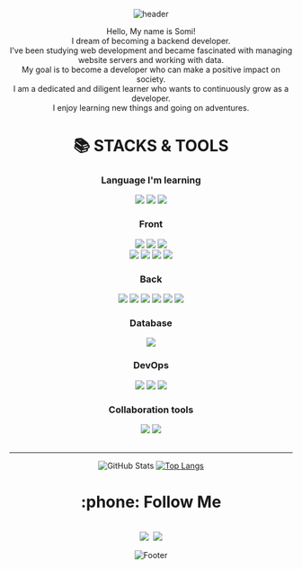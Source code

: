 

<!--
**JsomeDev/JsomeDev** is a ✨ _special_ ✨ repository because its `README.md` (this file) appears on your GitHub profile.

Here are some ideas to get you started:

- 🔭 I’m currently working on ...
- 🌱 I’m currently learning ...
- 👯 I’m looking to collaborate on ...
- 🤔 I’m looking for help with ...
- 💬 Ask me about ...
- 📫 How to reach me: ...
- 😄 Pronouns: ...
- ⚡ Fun fact: ...
-->

<div align=center>

![header](https://capsule-render.vercel.app/api?type=waving&color=gradient&height=250&section=header&text=SOMI_JOO&fontSize=90)
<div align="center">
<p>Hello, My name is Somi!<br>
I dream of becoming a backend developer.
<br>I've been studying web development and became fascinated with managing website servers and working with data.
<br>
My goal is to become a developer who can make a positive impact on society.
<br>
I am a dedicated and diligent learner who wants to continuously grow as a developer. 
<br>
I enjoy learning new things and going on adventures. 
</p>
<div>

<h1>📚 STACKS & TOOLS</h1></div>

<div align=center> 
  <h3>Language I'm learning</h3>
  <img src="https://img.shields.io/badge/JavaScript-F7DF1E?style=for-the-badge&logo=JavaScript&logoColor=black">
  <img src="https://img.shields.io/badge/TypeScript-3178C6?style=for-the-badge&logo=TypeScript&logoColor=black">
  <img src="https://img.shields.io/badge/JAVA-007396?style=for-the-badge&logo=java&logoColor=white">
 
  <h3>Front</h3>
  <img src="https://img.shields.io/badge/html5-E34F26?style=for-the-badge&logo=html5&logoColor=white">
  <img src="https://img.shields.io/badge/css-1572B6?style=for-the-badge&logo=css3&logoColor=white">
  <img src="https://img.shields.io/badge/jquery-0769AD?style=for-the-badge&logo=jquery&logoColor=white">
  <br>
  <img src="https://img.shields.io/badge/React-61DAFB?style=for-the-badge&logo=React&logoColor=black">
  <img src="https://img.shields.io/badge/Redux-764ABC?style=for-the-badge&logo=Redux&logoColor=black">
  <img src="https://img.shields.io/badge/bootstrap-7952B3?style=for-the-badge&logo=bootstrap&logoColor=white">
  <img src="https://img.shields.io/badge/styled-components-DB7093?style=for-the-badge&logo=styled-components&logoColor=white">
  <br>
  <h3>Back</h3>
  <img src="https://img.shields.io/badge/node.js-339933?style=for-the-badge&logo=Node.js&logoColor=white">
  <img src="https://img.shields.io/badge/NestJS-E0234E?style=for-the-badge&logo=NestJS&logoColor=white">
  <img src="https://img.shields.io/badge/express-000000?style=for-the-badge&logo=express&logoColor=white">
  <img src="https://img.shields.io/badge/socket.io-010101?style=for-the-badge&logo=socket.io&logoColor=white">
  <img src="https://img.shields.io/badge/Sequelize-52B0E7?style=for-the-badge&logo=Sequelize&logoColor=white">
  <img src="https://img.shields.io/badge/SpringBoot-6DB33F?style=for-the-badge&logo=SpringBoot&logoColor=white">
  <br>
  <h3>Database</h3>
  <img src="https://img.shields.io/badge/MySQL-4479A1?style=for-the-badge&logo=MySQL&logoColor=white">
  <br>
  <h3>DevOps</h3>
  <img src="https://img.shields.io/badge/GitHub-181717?style=for-the-badge&logo=GitHub&logoColor=white">
  <img src="https://img.shields.io/badge/Docker-2496ED?style=for-the-badge&logo=Docker&logoColor=white">
  <img src="https://img.shields.io/badge/AmazonEC2-FF9900?style=for-the-badge&logo=AmazonEC2&logoColor=white">
  <br>
  <h3>Collaboration tools</h3>
  <img src="https://img.shields.io/badge/Slack-4A154B?style=for-the-badge&logo=Slack&logoColor=white">
  <img src="https://img.shields.io/badge/Notion-000000?style=for-the-badge&logo=Notion&logoColor=white">
  <br>
  <br>
  
--------------------------------------
  
![GitHub Stats](https://github-readme-stats.vercel.app/api?username=joosomi&theme=radical)
[![Top Langs](https://github-readme-stats.vercel.app/api/top-langs/?username=joosomi&layout=compact&theme=radical)](https://github.com/joosomi)  

  <h1 align="center">:phone: Follow Me </h1></div>
    <p align="center">
<br>
      <a href="https://velog.io/@jsomedev"><img src="https://img.shields.io/badge/Blog-11B48A?style=flat-square&logo=Vimeo&logoColor=white&link=https://velog.io/@jsomedev"/></a>&nbsp
      <a href="mailto:wnthal1211@gmail.com"><img src="https://img.shields.io/badge/Gmail-d14836?style=flat-square&logo=Gmail&logoColor=white&link=wnthal1211@gmail.com"/></a>
    </p>
  

![Footer](https://capsule-render.vercel.app/api?type=waving&color=gradient&height=200&section=footer)
</div>
